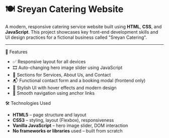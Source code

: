 # 🍽️ Sreyan Catering Website

A modern, responsive catering service website built using **HTML**, **CSS**, and **JavaScript**. This project showcases key front-end development skills and UI design practices for a fictional business called 
"Sreyan Catering".

---

🌟 Features

- ✅ Responsive layout for all devices
- 🎞️ Auto-changing hero image slider using JavaScript
- 📑 Sections for Services, About Us, and Contact
- 📬 Functional contact form and a booking modal (frontend only)
- 🎨 Stylish UI with hover effects and modern design
- 🧭 Smooth navigation using anchor links


 🛠️ Technologies Used

- **HTML5** – page structure and layout  
- **CSS3** – styling, layout (Flexbox), responsiveness  
- **Vanilla JavaScript** – hero image slider, DOM interaction  
- **No frameworks or libraries** used – built from scratch

  
